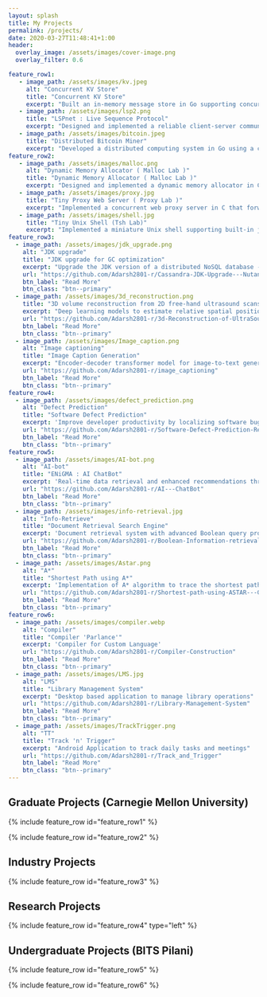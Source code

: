```yaml
---
layout: splash
title: My Projects
permalink: /projects/
date: 2020-03-27T11:48:41+1:00
header:
  overlay_image: /assets/images/cover-image.png
  overlay_filter: 0.6

feature_row1:
   - image_path: /assets/images/kv.jpeg
     alt: "Concurrent KV Store"
     title: "Concurrent KV Store"
     excerpt: "Built an in-memory message store in Go supporting concurrent CRUD operations across multiple clients using goroutines and channels to safely coordinate access"
   - image_path: /assets/images/lsp2.png
     title: "LSPnet : Live Sequence Protocol"
     excerpt: "Designed and implemented a reliable client-server communication protocol over UDP with exactly-once, in-order message delivery, connection management, and checksum-based data integrity verification"
   - image_path: /assets/images/bitcoin.jpeg
     title: "Distributed Bitcoin Miner"
     excerpt: "Developed a distributed computing system in Go using a client–server–worker model with a Shortest Remaining Time Preemptive (SRTP) scheduler for fair and efficient task allocation. Implemented dynamic load balancing, chunk-based preemption, and fault-tolerant job reassignment to minimize mean response time and maximize worker utilization"
feature_row2:
   - image_path: /assets/images/malloc.png
     alt: "Dynamic Memory Allocator ( Malloc Lab )"
     title: "Dynamic Memory Allocator ( Malloc Lab )"
     excerpt: "Designed and implemented a dynamic memory allocator in C supporting malloc, calloc, realloc, and free operations. Optimized heap utilization to 73% with 8000 KOPS throughput using first-fit allocation and LIFO block management on segregated free lists."
   - image_path: /assets/images/proxy.jpg
     title: "Tiny Proxy Web Server ( Proxy Lab )"
     excerpt: "Implemented a concurrent web proxy server in C that forwards HTTP requests from clients to end servers and relays responses back, gaining hands-on experience with sockets, concurrency, and network programming."
   - image_path: /assets/images/shell.jpg
     title: "Tiny Unix Shell (Tsh Lab)"
     excerpt: "Implemented a miniature Unix shell supporting built-in job control (fg, bg, jobs, quit), execution of standard Linux commands, and Unix I/O redirection."
feature_row3:
  - image_path: /assets/images/jdk_upgrade.png
    alt: "JDK upgrade"
    title: "JDK upgrade for GC optimization"
    excerpt: "Upgrade the JDK version of a distributed NoSQL database - Apache Cassandra to optimize Java garbage collection"
    url: "https://github.com/Adarsh2801-r/Cassandra-JDK-Upgrade---Nutanix-Internship-Project-/blob/main/PS2%20report.pdf"
    btn_label: "Read More"
    btn_class: "btn--primary"
  - image_path: /assets/images/3d_reconstruction.png
    title: "3D volume reconstruction from 2D free-hand ultrasound scans"
    excerpt: "Deep learning models to estimate relative spatial position co-ordinates to re-construct 3D trajectory"
    url: "https://github.com/Adarsh2801-r/3d-Reconstruction-of-UltraSound-Scans"
    btn_label: "Read More"
    btn_class: "btn--primary"
  - image_path: /assets/images/Image_caption.png
    alt: "Image captioning"
    title: "Image Caption Generation"
    excerpt: "Encoder-decoder transformer model for image-to-text generation"
    url: "https://github.com/Adarsh2801-r/image_captioning"
    btn_label: "Read More"
    btn_class: "btn--primary"
feature_row4:
  - image_path: /assets/images/defect_prediction.png
    alt: "Defect Prediction"
    title: "Software Defect Prediction"
    excerpt: 'Improve developer productivity by localizing software bugs in large Java repositories using ML techniques'
    url: "https://github.com/Adarsh2801-r/Software-Defect-Prediction-Research"
    btn_label: "Read More"
    btn_class: "btn--primary"
feature_row5:
  - image_path: /assets/images/AI-bot.png
    alt: "AI-bot"
    title: "ENiGMA : AI ChatBot"
    excerpt: 'Real-time data retrieval and enhanced recommendations through keyword matching and intent recognition.'
    url: "https://github.com/Adarsh2801-r/AI---ChatBot"
    btn_label: "Read More"
    btn_class: "btn--primary"
  - image_path: /assets/images/info-retrieval.jpg
    alt: "Info-Retrieve"
    title: "Document Retrieval Search Engine"
    excerpt: 'Document retrieval system with advanced Boolean query processing, including support for wildcards and spelling correction.'
    url: "https://github.com/Adarsh2801-r/Boolean-Information-retrieval-model"
    btn_label: "Read More"
    btn_class: "btn--primary"
  - image_path: /assets/images/Astar.png
    alt: "A*"
    title: "Shortest Path using A*"
    excerpt: 'Implementation of A* algorithm to trace the shortest path between source and destination adresses on the map'
    url: "https://github.com/Adarsh2801-r/Shortest-path-using-ASTAR---GMAPS"
    btn_label: "Read More"
    btn_class: "btn--primary"
feature_row6:
  - image_path: /assets/images/compiler.webp
    alt: "Compiler"
    title: "Compiler 'Parlance'"
    excerpt: 'Compiler for Custom Language'
    url: "https://github.com/Adarsh2801-r/Compiler-Construction"
    btn_label: "Read More"
    btn_class: "btn--primary"
  - image_path: /assets/images/LMS.jpg
    alt: "LMS"
    title: "Library Management System"
    excerpt: "Desktop based application to manage library operations"
    url: "https://github.com/Adarsh2801-r/Library-Management-System"
    btn_label: "Read More"
    btn_class: "btn--primary"
  - image_path: /assets/images/TrackTrigger.png
    alt: "TT"
    title: "Track 'n' Trigger"
    excerpt: "Android Application to track daily tasks and meetings"
    url: "https://github.com/Adarsh2801-r/Track_and_Trigger"
    btn_label: "Read More"
    btn_class: "btn--primary"
---
```


<h2>Graduate Projects (Carnegie Mellon University) </h2>
{% include feature_row id="feature_row1" %}

{% include feature_row id="feature_row2" %}


<h2>Industry Projects</h2>
{% include feature_row id="feature_row3" %}

<h2>Research Projects</h2>
{% include feature_row id="feature_row4" type="left" %}

<h2>Undergraduate Projects (BITS Pilani) </h2>
{% include feature_row id="feature_row5" %}

{% include feature_row id="feature_row6" %} 